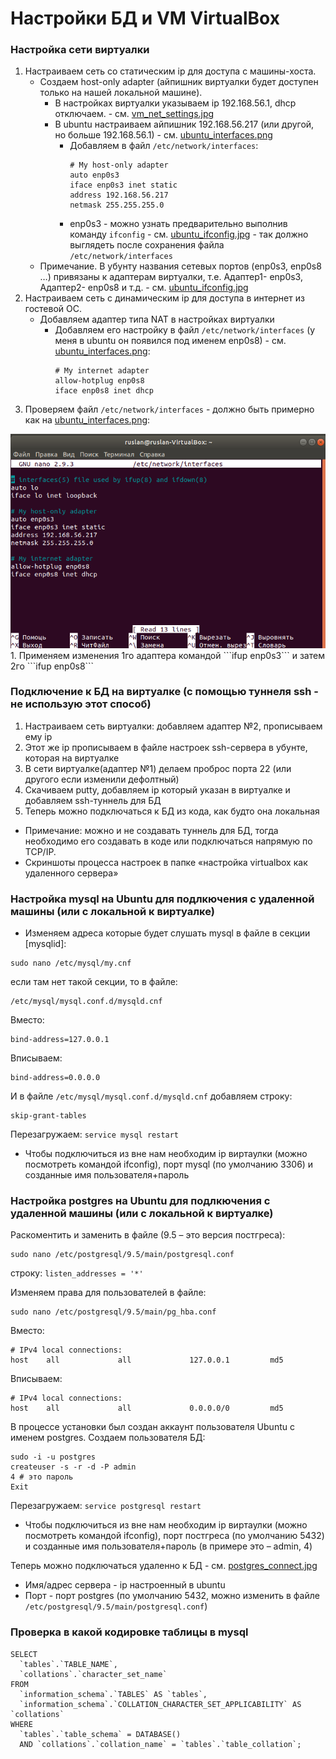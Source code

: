 # Настройки БД и VM VirtualBox

### Настройка сети виртуалки
1. Настраиваем сеть со статическим ip для доступа с машины-хоста.
    + Создаем host-only adapter (айпишник виртуалки будет доступен только на нашей локальной машине). 
        + В настройках виртуалки указываем ip 192.168.56.1, dhcp отключаем.  - см. [vm_net_settings.jpg](vm_net_settings.jpg)
        + В ubuntu настраиваем айпишник 192.168.56.217 (или другой, но больше 192.168.56.1) - см. [ubuntu_interfaces.png](ubuntu_interfaces.png)
            + Добавляем в файл ```/etc/network/interfaces```:
                ```
                # My host-only adapter
                auto enp0s3
                iface enp0s3 inet static
                address 192.168.56.217
                netmask 255.255.255.0
                ```
            + enp0s3 - можно узнать предварительно выполнив команду ```ifconfig```  - см. [ubuntu_ifconfig.jpg](ubuntu_ifconfig.jpg) - так должно выглядеть после сохранения файла ```/etc/network/interfaces```
    + Примечание. 
    В убунту названия сетевых портов (enp0s3, enp0s8 …) привязаны к адаптерам виртуалки, т.е. Адаптер1- enp0s3, Адаптер2- enp0s8 и т.д. - см. [ubuntu_ifconfig.jpg](ubuntu_ifconfig.jpg)
1. Настраиваем сеть с динамическим ip для доступа в интернет из гостевой ОС.
    + Добавляем адаптер типа NAT в настройках виртуалки
        + Добавляем его настройку в файл ```/etc/network/interfaces``` (у меня в ubuntu он появился под именем enp0s8) - см. [ubuntu_interfaces.png](ubuntu_interfaces.png):
            ```
            # My internet adapter
            allow-hotplug enp0s8
            iface enp0s8 inet dhcp
            ```
1. Проверяем файл ```/etc/network/interfaces``` - должно быть примерно как на [ubuntu_interfaces.png](ubuntu_interfaces.png):
<img width="600" alt="ubuntu_interfaces.png" src="ubuntu_interfaces.png">
1. Применяем изменения 1го адаптера командой ```ifup enp0s3``` и затем 2го ```ifup enp0s8```


### Подключение к БД на виртуалке (с помощью туннеля ssh - не использую этот способ)
1. Настраиваем сеть виртуалки: добавляем адаптер №2, прописываем ему ip
1. Этот же ip прописываем в файле настроек ssh-сервера в убунте, которая на виртуалке
1. В сети виртуалке(адаптер №1) делаем проброс порта 22 (или другого если изменили дефолтный)
1. Скачиваем putty, добавляем ip который указан в виртуалке и добавляем ssh-туннель для БД
1. Теперь можно подключаться к БД из кода, как будто она локальная

+ Примечание: можно и не создавать туннель для БД, тогда необходимо его создавать в коде или подключаться напрямую по TCP/IP.
+ Скриншоты процесса настроек в папке «настройка virtualbox как удаленного сервера»

### Настройка mysql на Ubuntu для подлкючения с удаленной машины (или с локальной к виртуалке)
+ Изменяем адреса которые будет слушать mysql в файле в секции [mysqlid]:
```
sudo nano /etc/mysql/my.cnf
```
если там нет такой секции, то в файле:
```
/etc/mysql/mysql.conf.d/mysqld.cnf
```
Вместо: 
```
bind-address=127.0.0.1
```
Вписываем: 
```
bind-address=0.0.0.0
```

И в файле ```/etc/mysql/mysql.conf.d/mysqld.cnf``` добавляем строку:
```
skip-grant-tables
```
Перезагружаем: ```service mysql restart```
+ Чтобы подключиться из вне нам необходим ip виртаулки (можно посмотреть командой ifconfig), порт mysql (по умолчанию 3306) и созданные имя пользователя+пароль


### Настройка postgres на Ubuntu для подлкючения с удаленной машины (или с локальной к виртуалке)
Раскоментить и заменить в файле (9.5 – это версия постгреса):
```
sudo nano /etc/postgresql/9.5/main/postgresql.conf
```
строку:
```listen_addresses = '*'```

Изменяем права для пользователей в файле:
```
sudo nano /etc/postgresql/9.5/main/pg_hba.conf
```
Вместо: 
```
# IPv4 local connections:
host    all             all             127.0.0.1         md5
```
Вписываем: 
```
# IPv4 local connections:
host    all             all             0.0.0.0/0         md5
```

В процессе установки был создан аккаунт пользователя Ubuntu с именем postgres.
Создаем пользователя БД:
```
sudo -i -u postgres
createuser -s -r -d -P admin
4 # это пароль
Exit
```
Перезагружаем: ```service postgresql restart```
+ Чтобы подключиться из вне нам необходим ip виртаулки (можно посмотреть командой ifconfig), порт постгреса (по умолчанию 5432) и созданные имя пользователя+пароль (в примере это – admin, 4)

Теперь можно подключаться удаленно к БД  - см. [postgres_connect.jpg](postgres_connect.jpg)
+ Имя/адрес сервера - ip настроенный в ubuntu
+ Порт - порт postgres (по умолчанию 5432, можно изменить в файле ```/etc/postgresql/9.5/main/postgresql.conf```)

### Проверка в какой кодировке таблицы в mysql
```mysql
SELECT
  `tables`.`TABLE_NAME`,
  `collations`.`character_set_name`
FROM
  `information_schema`.`TABLES` AS `tables`,
  `information_schema`.`COLLATION_CHARACTER_SET_APPLICABILITY` AS `collations`
WHERE
  `tables`.`table_schema` = DATABASE()
  AND `collations`.`collation_name` = `tables`.`table_collation`;
```